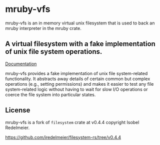 # mruby-vfs

mruby-vfs is an in memory virtual unix filesystem that is used to back an mruby
interpreter in the mruby crate.

## A virtual filesystem with a fake implementation of unix file system operations.

[Documentation](https://docs.rs/filesystem)

mruby-vfs provides a fake implementation of unix file system-related
functionality. It abstracts away details of certain common but complex
operations (e.g., setting permissions) and makes it easier to test any file
system-related logic without having to wait for slow I/O operations or coerce
the file system into particular states.

## License

mruby-vfs is a fork of `filesystem` crate at v0.4.4 copyright Isobel Redelmeier.

<https://github.com/iredelmeier/filesystem-rs/tree/v0.4.4>
